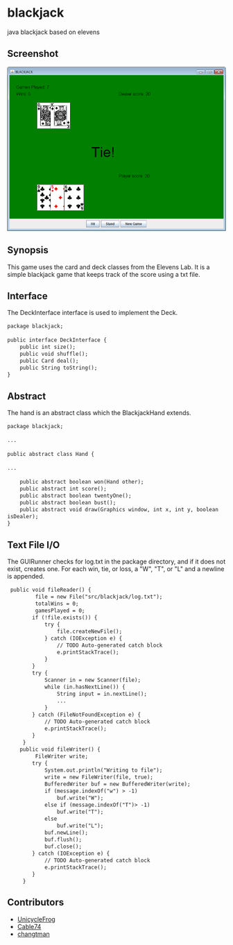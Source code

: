 # blackjack
java blackjack based on elevens

## Screenshot

![Screenshot](https://raw.githubusercontent.com/UnicycleFrog/blackjack/screenshot/screenshot.png "A screenshot of the game")

## Synopsis

This game uses the card and deck classes from the Elevens Lab. It is a simple blackjack game that keeps track of the score using a txt file.

## Interface

The DeckInterface interface is used to implement the Deck.
```
package blackjack;

public interface DeckInterface {
	public int size();
	public void shuffle();
	public Card deal();
	public String toString();
}
```
## Abstract

The hand is an abstract class which the BlackjackHand extends.
```
package blackjack;

...

public abstract class Hand {

...

	public abstract boolean won(Hand other);
	public abstract int score();
	public abstract boolean twentyOne();
	public abstract boolean bust();
	public abstract void draw(Graphics window, int x, int y, boolean isDealer);
}
```
## Text File I/O

The GUIRunner checks for log.txt in the package directory, and if it does not exist, creates one. For each win, tie, or loss, a "W", "T", or "L" and a newline is appended.
```
 public void fileReader() {
		 file = new File("src/blackjack/log.txt");
		 totalWins = 0;
		 gamesPlayed = 0;
		if (!file.exists()) {
			try {
				file.createNewFile();
			} catch (IOException e) {
				// TODO Auto-generated catch block
				e.printStackTrace();
			}
		}
		try {
			Scanner in = new Scanner(file);
			while (in.hasNextLine()) {
				String input = in.nextLine();
				...
			}
		} catch (FileNotFoundException e) {
			// TODO Auto-generated catch block
			e.printStackTrace();
		}
	 }
	public void fileWriter() {
		 FileWriter write;
		try {
			System.out.println("Writing to file");
			write = new FileWriter(file, true);
			BufferedWriter buf = new BufferedWriter(write);
			if (message.indexOf("w") > -1)
				buf.write("W");
			else if (message.indexOf("T")> -1)
				buf.write("T");
			else
				buf.write("L");
			buf.newLine();
			buf.flush();
			buf.close();
		} catch (IOException e) {
			// TODO Auto-generated catch block
			e.printStackTrace();
		}
	 }
```

## Contributors

* [UnicycleFrog](https://github.com/UnicycleFrog)
* [Cable74](https://github.com/cable74)
* [changtman](https://github.com/changtman)
